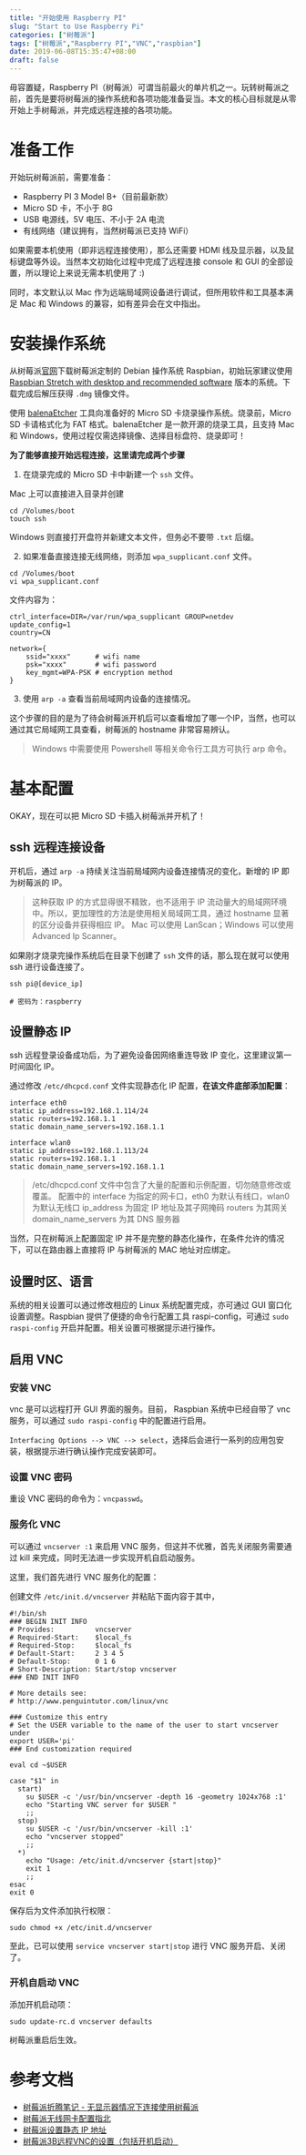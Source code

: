 ```yaml
---
title: "开始使用 Raspberry PI"
slug: "Start to Use Raspberry Pi"
categories: ["树莓派"]
tags: ["树莓派","Raspberry PI","VNC","raspbian"]
date: 2019-06-08T15:35:47+08:00
draft: false
---
```


毋容置疑，Raspberry PI（树莓派）可谓当前最火的单片机之一。玩转树莓派之前，首先是要将树莓派的操作系统和各项功能准备妥当。本文的核心目标就是从零开始上手树莓派，并完成远程连接的各项功能。

# 准备工作

开始玩树莓派前，需要准备：

* Raspberry PI 3 Model B+（目前最新款）
* Micro SD 卡，不小于 8G
* USB 电源线，5V 电压、不小于 2A 电流
* 有线网络（建议拥有，当然树莓派已支持 WiFi）

如果需要本机使用（即非远程连接使用），那么还需要 HDMI 线及显示器，以及鼠标键盘等外设。当然本文初始化过程中完成了远程连接 console 和 GUI 的全部设置，所以理论上来说无需本机使用了 :)

同时，本文默认以 Mac 作为远端局域网设备进行调试，但所用软件和工具基本满足 Mac 和 Windows 的兼容，如有差异会在文中指出。

# 安装操作系统

从树莓派[官网](https://www.raspberrypi.org/downloads/raspbian/)下载树莓派定制的 Debian 操作系统 Raspbian，初始玩家建议使用 [Raspbian Stretch with desktop and recommended software](https://downloads.raspberrypi.org/raspbian_full_latest) 版本的系统。下载完成后解压获得 `.dmg` 镜像文件。

使用 [balenaEtcher](https://www.balena.io/etcher/) 工具向准备好的 Micro SD 卡烧录操作系统。烧录前，Micro SD 卡请格式化为 FAT 格式。balenaEtcher 是一款开源的烧录工具，且支持 Mac 和 Windows，使用过程仅需选择镜像、选择目标盘符、烧录即可！

**为了能够直接开始远程连接，这里请完成两个步骤**

1. 在烧录完成的 Micro SD 卡中新建一个 `ssh` 文件。

Mac 上可以直接进入目录并创建

```
cd /Volumes/boot
touch ssh
```

Windows 则直接打开盘符并新建文本文件，但务必不要带 `.txt` 后缀。

2. 如果准备直接连接无线网络，则添加 `wpa_supplicant.conf` 文件。

```
cd /Volumes/boot
vi wpa_supplicant.conf
```

文件内容为：

```
ctrl_interface=DIR=/var/run/wpa_supplicant GROUP=netdev
update_config=1
country=CN

network={
    ssid="xxxx"      # wifi name
    psk="xxxx"       # wifi password
    key_mgmt=WPA-PSK # encryption method
}
```

3. 使用 `arp -a` 查看当前局域网内设备的连接情况。

这个步骤的目的是为了待会树莓派开机后可以查看增加了哪一个IP，当然，也可以通过其它局域网工具查看，树莓派的 hostname 非常容易辨认。

> Windows 中需要使用 Powershell 等相关命令行工具方可执行 arp 命令。

# 基本配置

OKAY，现在可以把 Micro SD 卡插入树莓派并开机了！

## ssh 远程连接设备

开机后，通过 `arp -a` 持续关注当前局域网内设备连接情况的变化，新增的 IP 即为树莓派的 IP。

> 这种获取 IP 的方式显得很不精致，也不适用于 IP 流动量大的局域网环境中。所以，更加理性的方法是使用相关局域网工具，通过 hostname 显著的区分设备并获得相应 IP。
> Mac 可以使用 LanScan；Windows 可以使用 Advanced Ip Scanner。

如果刚才烧录完操作系统后在目录下创建了 `ssh` 文件的话，那么现在就可以使用 ssh 进行设备连接了。

```
ssh pi@[device_ip]

# 密码为：raspberry
```

## 设置静态 IP

ssh 远程登录设备成功后，为了避免设备因网络重连导致 IP 变化，这里建议第一时间固化 IP。

通过修改 `/etc/dhcpcd.conf` 文件实现静态化 IP 配置，**在该文件底部添加配置**：

```
interface eth0
static ip_address=192.168.1.114/24
static routers=192.168.1.1
static domain_name_servers=192.168.1.1

interface wlan0
static ip_address=192.168.1.113/24
static routers=192.168.1.1
static domain_name_servers=192.168.1.1
```

> /etc/dhcpcd.conf 文件中包含了大量的配置和示例配置，切勿随意修改或覆盖。
> 配置中的
> interface 为指定的网卡口，eth0 为默认有线口，wlan0 为默认无线口
> ip_address 为固定 IP 地址及其子网掩码
> routers 为其网关
> domain_name_servers 为其 DNS 服务器

当然，只在树莓派上配置固定 IP 并不是完整的静态化操作，在条件允许的情况下，可以在路由器上直接将 IP 与树莓派的 MAC 地址对应绑定。

## 设置时区、语言

系统的相关设置可以通过修改相应的 Linux 系统配置完成，亦可通过 GUI 窗口化设置调整。Raspbian 提供了便捷的命令行配置工具 raspi-config，可通过 `sudo raspi-config` 开启并配置。相关设置可根据提示进行操作。

## 启用 VNC

### 安装 VNC

vnc 是可以远程打开 GUI 界面的服务。目前， Raspbian 系统中已经自带了 vnc 服务，可以通过 `sudo raspi-config` 中的配置进行启用。

`Interfacing Options --> VNC --> select`，选择后会进行一系列的应用包安装，根据提示进行确认操作完成安装即可。

### 设置 VNC 密码

重设 VNC 密码的命令为：`vncpasswd`。

### 服务化 VNC

可以通过 `vncserver :1` 来启用 VNC 服务，但这并不优雅，首先关闭服务需要通过 kill 来完成，同时无法进一步实现开机自启动服务。

这里，我们首先进行 VNC 服务化的配置：

创建文件 `/etc/init.d/vncserver` 并粘贴下面内容于其中，

```
#!/bin/sh
### BEGIN INIT INFO
# Provides:          vncserver
# Required-Start:    $local_fs
# Required-Stop:     $local_fs
# Default-Start:     2 3 4 5
# Default-Stop:      0 1 6
# Short-Description: Start/stop vncserver
### END INIT INFO
 
# More details see:
# http://www.penguintutor.com/linux/vnc
 
### Customize this entry
# Set the USER variable to the name of the user to start vncserver under
export USER='pi'
### End customization required
 
eval cd ~$USER
 
case "$1" in
  start)
    su $USER -c '/usr/bin/vncserver -depth 16 -geometry 1024x768 :1'
    echo "Starting VNC server for $USER "
    ;;
  stop)
    su $USER -c '/usr/bin/vncserver -kill :1'
    echo "vncserver stopped"
    ;;
  *)
    echo "Usage: /etc/init.d/vncserver {start|stop}"
    exit 1
    ;;
esac
exit 0
```

保存后为文件添加执行权限：

```
sudo chmod +x /etc/init.d/vncserver
```

至此，已可以使用 `service vncserver start|stop` 进行 VNC 服务开启、关闭了。

### 开机自启动 VNC

添加开机启动项：

```
sudo update-rc.d vncserver defaults
```

树莓派重启后生效。

# 参考文档

* [树莓派折腾笔记 - 无显示器情况下连接使用树莓派](https://juejin.im/entry/5b634203e51d45191e0d2b06)
* [树莓派无线网卡配置指北](https://juejin.im/post/592259d72f301e006b18584e)
* [树莓派设置静态 IP 地址](https://www.jianshu.com/p/f9cb0f85a4e6)
* [树莓派3B远程VNC的设置（包括开机启动）](https://www.cnblogs.com/crosys/p/6220471.html)